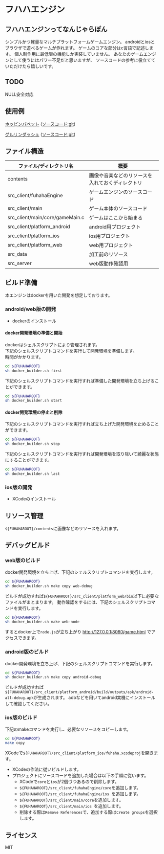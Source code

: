 フハハエンジン
======================

## フハハエンジンってなんじゃらぽん

シンプルかつ軽量なマルチプラットフォームゲームエンジン。
androidとiosとブラウザで遊べるゲームが作れます。
ゲームのコアな部分はc言語で記述します。
個人制作用に最低限の機能しか実装していません。
あなたのゲームエンジンとして使うにはパワー不足だと思いますが、
ソースコードの参考に役立てていただけたら嬉しいです。

## TODO

NULL安全対応

## 使用例

[ホッピンパペット](http://totetero.com/project/hoppingpuppet/index.html) ([ソースコード:git](https://github.com/totetero/hopping_puppet))

[グルリンダッシュ](http://gururin-dash.appspot.com) ([ソースコード:git](https://github.com/totetero/gururin2))

## ファイル構造

| ファイル/ディレクトリ名 | 概要 |
|---------------------------------|---|
| contents                        | 画像や音楽などのリソースを入れておくディレクトリ |
| src_client/fuhahaEngine         | ゲームエンジンのソースコード |
| src_client/main                 | ゲーム本体のソースコード |
| src_client/main/core/gameMain.c | ゲームはここから始まる |
| src_client/platform_android     | android用プロジェクト |
| src_client/platform_ios         | ios用プロジェクト |
| src_client/platform_web         | web用プロジェクト |
| src_data                        | 加工前のリソース |
| src_server                      | web版動作確認用 |


## ビルド準備

本エンジンはdockerを用いた開発を想定しております。

### android/web版の開発

* dockerのインストール

#### docker開発環境の準備と開始

dockerはシェルスクリプトにより管理されます。  
下記のシェルスクリプトコマンドを実行して開発環境を準備します。  
時間がかかります。

```bash
cd ${FUHAHAROOT}
sh docker_builder.sh first
```

下記のシェルスクリプトコマンドを実行すれば準備した開発環境を立ち上げることができます。

```bash
cd ${FUHAHAROOT}
sh docker_builder.sh start
```

#### docker開発環境の停止と削除

下記のシェルスクリプトコマンドを実行すれば立ち上げた開発環境を止めることができます。

```bash
cd ${FUHAHAROOT}
sh docker_builder.sh stop
```

下記のシェルスクリプトコマンドを実行すれば開発環境を取り除いて綺麗な状態にすることができます。  

```bash
cd ${FUHAHAROOT}
sh docker_builder.sh last
```

### ios版の開発

* XCodeのインストール

## リソース管理

`${FUHAHAROOT}/contents`に画像などのリソースを入れます。

## デバッグビルド

### web版のビルド

docker開発環境を立ち上げ、下記のシェルスクリプトコマンドを実行します。

```bash
cd ${FUHAHAROOT}
sh docker_builder.sh make copy web-debug
```

ビルドが成功すれば`${FUHAHAROOT}/src_client/platform_web/bin`以下に必要なファイルがまとまります。
動作確認をするには、下記のシェルスクリプトコマンドを実行します。

```bash
cd ${FUHAHAROOT}
sh docker_builder.sh make web-node
```

するとdocker上で`node.js`が立ち上がり http://127.0.0.1:8080/game.html でアクセスできます。

### android版のビルド

docker開発環境を立ち上げ、下記のシェルスクリプトコマンドを実行します。

```bash
cd ${FUHAHAROOT}
sh docker_builder.sh make copy android-debug
```

ビルドが成功すれば`${FUHAHAROOT}/src_client/platform_android/build/outputs/apk/android-all-debug.apk`が生成されます。
adbなどを用いてandroid実機にインストールして確認してください。

### ios版のビルド

下記のmakeコマンドを実行し、必要なリソースをコピーします。

```bash
cd ${FUHAHAROOT}
make copy
```

XCodeで`${FUHAHAROOT}/src_client/platform_ios/fuhaha.xcodeproj`を開きます。

* XCodeの作法に従いビルドします。
* プロジェクトにソースコードを追加した場合は以下の手順に従います。
    * XCodeで`core`と`ios`が2個づつあるので削除します。
    * `${FUHAHAROOT}/src_client/fuhahaEngine/core`を追加します。
    * `${FUHAHAROOT}/src_client/fuhahaEngine/ios `を追加します。
    * `${FUHAHAROOT}/src_client/main/core`を追加します。
    * `${FUHAHAROOT}/src_client/main/ios `を追加します。
    * 削除する際は`Remove References`で、追加する際は`Create groups`を選択します。

## ライセンス

MIT
